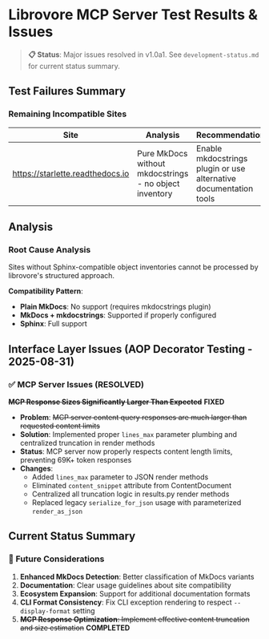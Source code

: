 # Librovore MCP Server Test Results & Issues

> **📋 Status**: Major issues resolved in v1.0a1. See `development-status.md` for current status summary.

## Test Failures Summary

### Remaining Incompatible Sites

| Site | Analysis | Recommendation |
|------|----------|----------------|
| https://starlette.readthedocs.io | Pure MkDocs without mkdocstrings - no object inventory | Enable mkdocstrings plugin or use alternative documentation tools |

## Analysis

### Root Cause Analysis  
Sites without Sphinx-compatible object inventories cannot be processed by librovore's structured approach.

**Compatibility Pattern**: 
- **Plain MkDocs**: No support (requires mkdocstrings plugin)
- **MkDocs + mkdocstrings**: Supported if properly configured
- **Sphinx**: Full support

## Interface Layer Issues (AOP Decorator Testing - 2025-08-31)


### ✅ MCP Server Issues (RESOLVED)

~~**MCP Response Sizes Significantly Larger Than Expected**~~ **FIXED**
- **Problem**: ~~MCP server content query responses are much larger than requested content limits~~
- **Solution**: Implemented proper `lines_max` parameter plumbing and centralized truncation in render methods
- **Status**: MCP server now properly respects content length limits, preventing 69K+ token responses
- **Changes**: 
  - Added `lines_max` parameter to JSON render methods
  - Eliminated `content_snippet` attribute from ContentDocument  
  - Centralized all truncation logic in results.py render methods
  - Replaced legacy `serialize_for_json` usage with parameterized `render_as_json`

## Current Status Summary

### 🔄 Future Considerations
1. **Enhanced MkDocs Detection**: Better classification of MkDocs variants
2. **Documentation**: Clear usage guidelines about site compatibility
3. **Ecosystem Expansion**: Support for additional documentation formats
4. **CLI Format Consistency**: Fix CLI exception rendering to respect `--display-format` setting
5. ~~**MCP Response Optimization**: Implement effective content truncation and size estimation~~ **COMPLETED**

